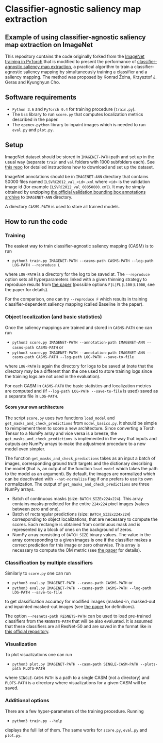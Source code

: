 # Classifier-agnostic saliency map extraction

## Example of using classifier-agnostic saliency map extraction on ImageNet

This repository contains the code originally forked from the [ImageNet training in PyTorch](https://github.com/pytorch/examples/tree/master/imagenet) that is modified to present the performance of [classifier-agnostic saliency map extraction](https://arxiv.org/abs/1805.08249), a practical algorithm to train a classifier-agnostic saliency mapping by simultaneously training a classifier and a saliency mapping. The method was proposed by Konrad Żołna, Krzysztof J. Geras and Kyunghyun Cho.

## Software requirements

+ `Python 3.6` and `PyTorch 0.4` for training procedure (`train.py`).
+ The `bs4` library to run `score.py` that computes localization metrics described in the paper.
+ The `opencv-python` library to inpaint images which is needed to run `eval.py` and `plot.py`.

## Setup

ImageNet dataset should be stored in `IMAGENET-PATH` path and set up in the usual way (separate `train` and `val` folders with 1000 subfolders each). See [this repo](https://github.com/facebook/fb.resnet.torch/blob/master/INSTALL.md#download-the-imagenet-dataset) for detailed instructions how to download and set up the dataset.

ImageNet annotations should be in `IMAGENET-ANN` directory that contains 50000 files named `ILSVRC2012_val_<id>.xml` where `<id>` is the validation image id (for example `ILSVRC2012_val_00050000.xml`). It may be simply obtained by unzipping [the official validation bounding box annotations archive](http://www.image-net.org/challenges/LSVRC/2012/nnoupb/ILSVRC2012_bbox_val_v3.tgz) to `IMAGENET-ANN` directory.

A directory `CASMS-PATH` is used to store all trained models.

## How to run the code

### Training

The easiest way to train classifier-agnostic saliency mapping (CASM) is to run

+ `python3 train.py IMAGENET-PATH --casms-path CASMS-PATH --log-path LOG-PATH --reproduce L`

where `LOG-PATH` is a directory for the log to be saved at. The `--reproduce` option sets all hyperparameters linked with a given thinning strategy to reproduce results from [the paper](https://arxiv.org/abs/1805.08249) (possible options `F|L|FL|L100|L1000`, see the paper for details).

For the comparison, one can try `--reproduce F` which results in training classifier-dependent saliency mapping (called Baseline in the paper).

### Object localization (and basic statistics)

Once the saliency mappings are trained and stored in `CASMS-PATH` one can run 

+ `python3 score.py IMAGENET-PATH --annotation-path IMAGENET-ANN --casms-path CASMS-PATH`
or
+ `python3 score.py IMAGENET-PATH --annotation-path IMAGENET-ANN --casms-path CASMS-PATH --log-path LOG-PATH --save-to-file`

where `LOG-PATH` is again the directory for logs to be saved at (note that the directory may be a different than the one used to store training logs since the training logs are not used in the evaluation).

For each CASM in `CASMS-PATH` the basic statistics and localization metrics are computed and (if `--log-path LOG-PATH --save-to-file` is used) saved as a separate file in `LOG-PATH`.

#### Score your own architecture

The script `score.py` uses two functions `load_model` and `get_masks_and_check_predictions` from `model_basics.py`. It should be simple to reimplement them to score a new architecture. Since converting a Torch Tensor to a NumPy array and vice versa is a breeze, the `get_masks_and_check_predictions` is implemented in the way that inputs and outputs are NumPy arrays to make the adjustment procedure to a new model even simpler.

The function `get_masks_and_check_predictions` takes as an input a batch of images, corresponding ground truth targets and the dictionary describing the model (that is, an output of the function `load_model` which takes the path to the model as an argument). By default, the images are normalized which can be deactivated with `--not-normalize` flag if one prefers to use its own normalization. The output of `get_masks_and_check_predictions` are three NumPy arrays.
+ Batch of continuous masks (size: `BATCH_SIZEx224x224`). This array contains masks predicted for the entire `224x224` pixel images (values between zero and one).
+ Batch of rectangular predictions (size: `BATCH_SIZEx224x224`) corresponding to object localizations, that are necessary to compute the scores. Each rectangle is obtained from continuous mask and is represented by a block of ones on the background of zeros.
+ NumPy array consisting of `BATCH_SIZE` binary values. The value in the array corresponding to a given images is one if the classifier makes a correct prediction for this image or zero otherwise. This array is necessary to compute the OM metric (see [the paper](https://arxiv.org/abs/1805.08249) for details).

### Classification by multiple classifiers

Similarly to `score.py` one can run

+ `python3 eval.py IMAGENET-PATH --casms-path CASMS-PATH`
or
+ `python3 eval.py IMAGENET-PATH --casms-path CASMS-PATH --log-path LOG-PATH --save-to-file`

to get classification accuracy for modified images (masked-in, masked-out and inpainted masked-out images (see [the paper](https://arxiv.org/abs/1805.08249) for definitions).

The option `--resnets-path RESNETS-PATH` can be used to load pre-trained classifiers from the `RESNETS-PATH` that will be also evaluated. It is assumed that these classifiers are all ResNet-50 and are saved in the format like in [this official repository](https://github.com/pytorch/examples/tree/master/imagenet).

### Visualization

To plot visualizations one can run

+ `python3 plot.py IMAGENET-PATH --casm-path SINGLE-CASM-PATH --plots-path PLOTS-PATH`

where `SINGLE-CASM-PATH` is a path to a single CASM (not a directory) and `PLOTS-PATH` is a directory where visualizations for a given CASM will be saved.


### Additional options

There are a few hyper-parameters of the training procedure. Running

+ `python3 train.py --help`

displays the full list of them. The same works for `score.py`, `eval.py` and `plot.py`.